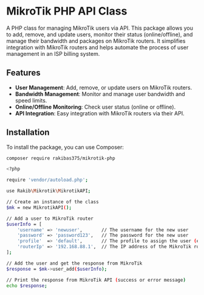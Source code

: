 # MikroTik PHP API Class

A PHP class for managing MikroTik users via API. This package allows you to add, remove, and update users, monitor their status (online/offline), and manage their bandwidth and packages on MikroTik routers. It simplifies integration with MikroTik routers and helps automate the process of user management in an ISP billing system.

## Features

- **User Management**: Add, remove, or update users on MikroTik routers.
- **Bandwidth Management**: Monitor and manage user bandwidth and speed limits.
- **Online/Offline Monitoring**: Check user status (online or offline).
- **API Integration**: Easy integration with MikroTik routers via their API.

## Installation

To install the package, you can use Composer:

```bash
composer require rakibas375/mikrotik-php

<?php

require 'vendor/autoload.php';

use Rakib\Mikrotik\MikrotikAPI;

// Create an instance of the class
$mk = new MikrotikAPI();

// Add a user to MikroTik router
$userInfo = [
    'username' => 'newuser',       // The username for the new user
    'password' => 'password123',   // The password for the new user
    'profile'  => 'default',       // The profile to assign the user (e.g., bandwidth profile)
    'routerIp' => '192.168.88.1',  // The IP address of the MikroTik router
];

// Add the user and get the response from MikroTik
$response = $mk->user_add($userInfo);

// Print the response from MikroTik API (success or error message)
echo $response;

